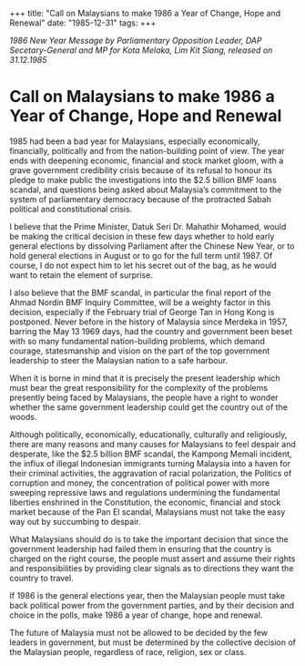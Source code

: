 +++ 
title: "Call on Malaysians to make 1986 a Year of Change, Hope and Renewal"
date: "1985-12-31"
tags:
+++

_1986 New Year Message by Parliamentary Opposition Leader, DAP Secetary-General and MP for Kota Melaka, Lim Kit Siang, released on 31.12.1985_

# Call on Malaysians to make 1986 a Year of Change, Hope and Renewal

1985 had been a bad year for Malaysians, especially economically, financially, politically and from the nation-building point of view. The year ends with deepening economic, financial and stock market gloom, with a grave government credibility crisis because of its refusal to honour its pledge to make public the investigations into the $2.5 billion BMF loans scandal, and questions being asked about Malaysia’s commitment to the system of parliamentary democracy because of the protracted Sabah political and constitutional crisis.</u>

I believe that the Prime Minister, Datuk Seri Dr. Mahathir Mohamed, would be making the critical decision in these few days whether to hold early general elections by dissolving Parliament after the Chinese New Year, or to hold general elections in August or to go for the full term until 1987. Of course, I do not expect him to let his secret out of the bag, as he would want to retain the element of surprise.

I also believe that the BMF scandal, in particular the final report of the Ahmad Nordin BMF Inquiry Committee, will be a weighty factor in this decision, especially if the February trial of George Tan in Hong Kong is postponed. Never before in the history of Malaysia since Merdeka in 1957, barring the May 13 1969 days, had the country and government been beset with so many fundamental nation-building problems, which demand courage, statesmanship and vision on the part of the top government leadership to steer the Malaysian nation to a safe harbour.

When it is borne in mind that it is precisely the present leadership which must bear the great responsibility for the complexity of the problems presently being faced by Malaysians, the people have a right to wonder whether the same government leadership could get the country out of the woods.

Although politically, economically, educationally, culturally and religiously, there are many reasons and many causes for Malaysians to feel despair and desperate, like the $2.5 billion BMF scandal, the Kampong Memali incident, the influx of illegal Indonesian immigrants turning Malaysia into a haven for their criminal activities, the aggravation of racial polarization, the Politics of corruption and money, the concentration of political power with more sweeping repressive laws and regulations undermining the fundamental liberties enshrined in the Constitution, the economic, financial and stock market because of the Pan El scandal, Malaysians must not take the easy way out by succumbing to despair.

What Malaysians should do is to take the important decision that since the government leadership had failed them in ensuring that the country is charged on the right course, the people must assert and assume their rights and responsibilities by providing clear signals as to directions they want the country to travel.

If 1986 is the general elections year, then the Malaysian people must take back political power from the government parties, and by their decision and choice in the polls, make 1986 a year of change, hope and renewal.

The future of Malaysia must not be allowed to be decided by the few leaders in government, but must be determined by the collective decision of the Malaysian people, regardless of race, religion, sex or class.
 
